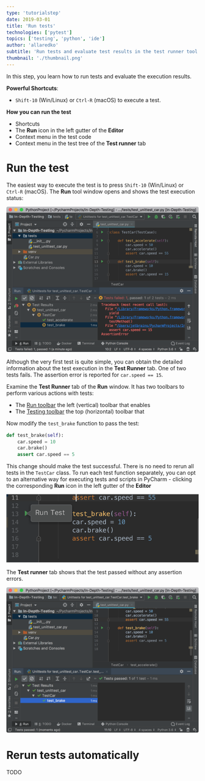```yaml
---
type: 'tutorialstep'
date: 2019-03-01
title: 'Run tests'
technologies: ['pytest']
topics: ['testing', 'python', 'ide']
author: 'allaredko'
subtitle: 'Run tests and evaluate test results in the test runner tool window'
thumbnail: './thumbnail.png'
---
```


In this step, you learn how to run tests and evaluate the execution results.

**Powerful Shortcuts**: 
-  `Shift-10` (Win/Linux) or `Ctrl-R` (macOS) to execute a test.

**How you can run the test**
- Shortcuts
- The **Run** icon in the left gutter of the **Editor**
- Context menu in the test code
- Context menu in the test tree of the **Test runner** tab 

# Run the test

The easiest way to execute the test is to press `Shift-10` (Win/Linux) or `Ctrl-R` (macOS).
The **Run** tool window opens and shows the test execution status:

![Failed test](screenshots/test_run_test_fail.png)

Although the very first test is quite simple, you can obtain the detailed information about the 
test execution in the **Test Runner** tab. One of two tests fails. The assertion error is reported for 
`car.speed == 15`.

Examine the **Test Runner** tab of the **Run** window.
It has two toolbars to perform various actions with tests:
 - The <a href="https://www.jetbrains.com/help/pycharm/test-runner-tab.html#runToolbar" target="_blank">Run toolbar</a> 
 the left (vertical) toolbar that enables
 - The <a href="https://www.jetbrains.com/help/pycharm/test-runner-tab.html#testingToolbar" target="_blank">Testing toolbar</a>
  the top (horizontal) toolbar that  

Now modify the `test_brake` function to pass the test:

```python
def test_brake(self):    
    car.speed = 10
    car.brake()
    assert car.speed == 5
```
This change should make the test successful. There is no need to rerun all tests in the `TestCar` class.
To run each test function separately, you can opt to an alternative way for executing tests and
scripts in PyCharm - clicking the corresponding **Run** icon in the left gutter of the **Editor**

 ![Run test using the icon in the left gutter](screenshots/test_run_menu.png)

The **Test runner** tab shows that the test passed without any assertion errors. 

![Run test](screenshots/test_run_test.png)

# Rerun tests automatically
TODO